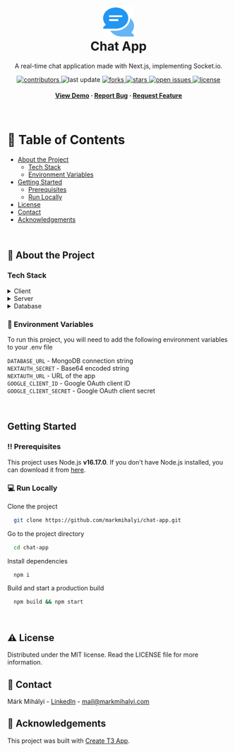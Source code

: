 <div align="center">

  <img src="public/logos/logo.png" alt="logo" width="auto" height="70" />

  <h1 style="margin-top: 0px!important">Chat App</h1>
  
  <p>
    A real-time chat application made with Next.js, implementing Socket.io.
  </p>
  
  
<!-- Badges -->
<p>
  <a href="https://github.com/markmihalyi/chat-app/graphs/contributors">
    <img src="https://img.shields.io/github/contributors/markmihalyi/chat-app" alt="contributors" />
  </a>
  <img src="https://img.shields.io/github/last-commit/markmihalyi/chat-app" alt="last update" />
  <a href="https://github.com/markmihalyi/chat-app/network/members">
    <img src="https://img.shields.io/github/forks/markmihalyi/chat-app" alt="forks" />
  </a>
  <a href="https://github.com/markmihalyi/chat-app/stargazers">
    <img src="https://img.shields.io/github/stars/markmihalyi/chat-app" alt="stars" />
  </a>
  <a href="https://github.com/markmihalyi/chat-app/issues/">
    <img src="https://img.shields.io/github/issues/markmihalyi/chat-app" alt="open issues" />
  </a>
  <a href="https://github.com/markmihalyi/chat-app/blob/master/LICENSE">
    <img src="https://img.shields.io/github/license/markmihalyi/chat-app.svg" alt="license" />
  </a>
</p>
   
<h4>
    <a href="https://chatapp.markmihalyi.com" target="_blank">View Demo</a>
  <span> · </span>
    <a href="https://github.com/markmihalyi/chat-app/issues/">Report Bug</a>
  <span> · </span>
    <a href="https://github.com/markmihalyi/chat-app/issues/">Request Feature</a>
  </h4>
</div>

<br />

<!-- Table of Contents -->

# :blue_book: Table of Contents

- [About the Project](#star2-about-the-project)
  <!-- - [Screenshots](#camera-screenshots) -->
  - [Tech Stack](#tech-stack)
  <!-- - [Features](#dart-features) -->
  - [Environment Variables](#key-environment-variables)
- [Getting Started](#getting-started)
  - [Prerequisites](#bangbang-prerequisites)
  - [Run Locally](#computer-run-locally)
  <!-- - [Roadmap](#compass-roadmap) -->
- [License](#warning-license)
- [Contact](#handshake-contact)
- [Acknowledgements](#gem-acknowledgements)

<br>

<!-- About the Project -->

## :star2: About the Project

<!-- TODO: Screenshots -->

<!-- ### :camera: Screenshots

<div align="center">
  <img src="https://placehold.co/600x400?text=Your+Screenshot+here" alt="screenshot" />
</div> -->

<!-- TechStack -->

### Tech Stack

<details>
  <summary>Client</summary>
  <ul>
    <li><a href="https://www.typescriptlang.org/">Typescript</a></li>
    <li><a href="https://nextjs.org/">Next.js</a></li>
    <li><a href="https://reactjs.org/">React.js</a></li>
    <li><a href="https://tailwindcss.com/">TailwindCSS</a></li>
  </ul>
</details>

<details>
  <summary>Server</summary>
  <ul>
    <li><a href="https://www.typescriptlang.org/">Typescript</a></li>
    <li><a href="https://nextjs.org/">Next.js</a></li>
    <li><a href="https://socket.io/">Socket.io</a></li>
    <li><a href="https://www.prisma.io/">Prisma</a></li>    
  </ul>
</details>

<details>
<summary>Database</summary>
  <ul>
    <li><a href="https://www.mongodb.com/">MongoDB</a></li>
  </ul>
</details>

<!-- <details>
<summary>DevOps</summary>
  <ul>
    <li><a href="https://www.docker.com/">Docker</a></li>
  </ul>
</details> -->

<!-- TODO: Features -->

<!-- ### :dart: Features

- Feature 1
- Feature 2
- Feature 3 -->

<!-- Env Variables -->

### :key: Environment Variables

To run this project, you will need to add the following environment variables to your .env file

`DATABASE_URL` - MongoDB connection string<br />
`NEXTAUTH_SECRET` - Base64 encoded string<br />
`NEXTAUTH_URL` - URL of the app<br />
`GOOGLE_CLIENT_ID` - Google OAuth client ID<br />
`GOOGLE_CLIENT_SECRET` - Google OAuth client secret<br />

<!-- Getting Started -->

<br>

## Getting Started

<!-- Prerequisites -->

### :bangbang: Prerequisites

This project uses Node.js <b>v16.17.0</b>. If you don't have Node.js installed, you can download it from [here](https://nodejs.org/en/download/).

<!-- Run Locally -->

### :computer: Run Locally

Clone the project

```bash
  git clone https://github.com/markmihalyi/chat-app.git
```

Go to the project directory

```bash
  cd chat-app
```

Install dependencies

```bash
  npm i
```

Build and start a production build

```bash
  npm build && npm start
```

<!-- TODO: Roadmap -->

<!-- ## :compass: Roadmap

- [x] Todo 1
- [ ] Todo 2 -->

<br>

<!-- License -->

## :warning: License

Distributed under the MIT license. Read the LICENSE file for more information.

<!-- Contact -->

## :handshake: Contact

Márk Mihályi - [LinkedIn](https://www.linkedin.com/in/markmihalyi/) - mail@markmihalyi.com

<!-- Acknowledgments -->

## :gem: Acknowledgements

This project was built with [Create T3 App](https://create.t3.gg/).
